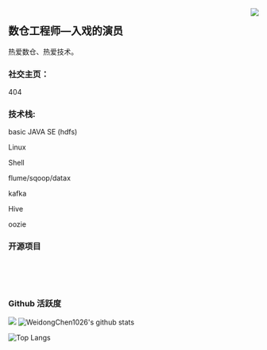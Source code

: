 <img align="right" src="https://count.getloli.com/get/@:Minori-ty?theme=rule34">

## 数仓工程师—入戏的演员

热爱数仓、热爱技术。

### **社交主页：**
404


### **技术栈:**

basic JAVA SE (hdfs)

Linux

Shell

flume/sqoop/datax

kafka

Hive

oozie


### 开源项目


<br><br><br>

### Github 活跃度

[![](https://activity-graph.herokuapp.com/graph?username=WeidongChen1026&theme=dracula)](https://github.com/ashutosh00710/github-readme-activity-graph)
![WeidongChen1026's github stats](https://github-readme-stats.vercel.app/api?username=WeidongChen1026&show_icons=true&theme=vue)

![Top Langs](https://github-readme-stats.vercel.app/api/top-langs/?username=WeidongChen1026)
